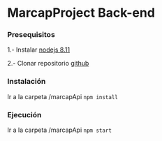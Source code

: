 # MarcapProject Back-end

### Presequisitos
1.- Instalar [nodejs 8.11](https://nodejs.org/es/) 

2.- Clonar repositorio [github](https://github.com/ivillarreal91/marcap)

### Instalación
Ir a la carpeta /marcapApi `npm install`

### Ejecución
Ir a la carpeta /marcapApi `npm start`
